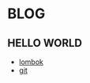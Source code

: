 # BLOG

 ## HELLO WORLD
-  [lombok](https://github.com/espaja/blog/blob/master/201812/_01.md)
-  [git](https://github.com/espaja/blog/blob/master/201903/_02.md)


